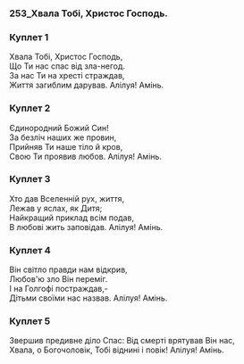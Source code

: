 ### 253_Хвала Тобі, Христос Господь.
### Куплет 1
Хвала Тобі, Христос Господь, <br/>Що Ти нас спас від зла-негод.<br/>За нас Ти на хресті страждав, <br/>Життя загиблим дарував. Алілуя! Амінь.
### Куплет 2
Єдинородний Божий Син! <br/>За безліч наших же провин,<br/>Прийняв Ти наше тіло й кров, <br/>Свою Ти проявив любов. Алілуя! Амінь.
### Куплет 3
Хто дав Вселенній рух, життя, <br/>Лежав у яслах, як Дитя;<br/>Найкращий приклад всім подав, <br/>В любові жить заповідав. Алілуя! Амінь.
### Куплет 4
Він світло правди нам відкрив, <br/>Любов'ю зло Він переміг.<br/>І на Голгофі постраждав,- <br/>Дітьми своїми нас назвав. Алілуя! Амінь.
### Куплет 5
Звершив предивне діло Спас: Від смерті врятував Він нас,<br/>Хвала, о Богочоловік, Тобі віднині і повік! Алілуя! Амінь.
